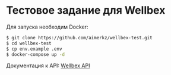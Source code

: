 # Тестовое задание для Wellbex

Для запуска необходим Docker:

```bash
$ git clone https://github.com/aimerkz/wellbex-test.git
$ cd wellbex-test
$ cp env.example .env
$ docker-compose up -d
```
Документация к API: [Wellbex API](http://127.0.0.1:8000/api/docs/)
